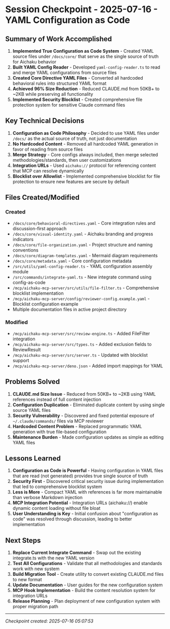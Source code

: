 # Session Checkpoint - 2025-07-16 - YAML Configuration as Code

## Summary of Work Accomplished

1. **Implemented True Configuration as Code System** - Created YAML source files
   under `/docs/core/` that serve as the single source of truth for Aichaku
   behavior
2. **Built YAML Config Reader** - Developed `yaml-config-reader.ts` to read and
   merge YAML configurations from source files
3. **Created Core Directive YAML Files** - Converted all hardcoded behavioral
   rules into structured YAML format
4. **Achieved 96% Size Reduction** - Reduced CLAUDE.md from 50KB+ to ~2KB while
   preserving all functionality
5. **Implemented Security Blocklist** - Created comprehensive file protection
   system for sensitive Claude command files

## Key Technical Decisions

1. **Configuration as Code Philosophy** - Decided to use YAML files under
   `/docs/` as the actual source of truth, not just documentation
2. **No Hardcoded Content** - Removed all hardcoded YAML generation in favor of
   reading from source files
3. **Merge Strategy** - Core configs always included, then merge selected
   methodologies/standards, then user customizations
4. **Integration URLs** - Used `aichaku://` protocol for referencing content
   that MCP can resolve dynamically
5. **Blocklist over Allowlist** - Implemented comprehensive blocklist for file
   protection to ensure new features are secure by default

## Files Created/Modified

### Created

- `/docs/core/behavioral-directives.yaml` - Core integration rules and
  discussion-first approach
- `/docs/core/visual-identity.yaml` - Aichaku branding and progress indicators
- `/docs/core/file-organization.yaml` - Project structure and naming conventions
- `/docs/core/diagram-templates.yaml` - Mermaid diagram requirements
- `/docs/core/metadata.yaml` - Core configuration metadata
- `/src/utils/yaml-config-reader.ts` - YAML configuration assembly module
- `/src/commands/integrate-yaml.ts` - New integrate command using config-as-code
- `/mcp/aichaku-mcp-server/src/utils/file-filter.ts` - Comprehensive blocklist
  implementation
- `/mcp/aichaku-mcp-server/config/reviewer-config.example.yaml` - Blocklist
  configuration example
- Multiple documentation files in active project directory

### Modified

- `/mcp/aichaku-mcp-server/src/review-engine.ts` - Added FileFilter integration
- `/mcp/aichaku-mcp-server/src/types.ts` - Added exclusion fields to
  ReviewResult
- `/mcp/aichaku-mcp-server/src/server.ts` - Updated with blocklist support
- `/mcp/aichaku-mcp-server/deno.json` - Added import mappings for YAML

## Problems Solved

1. **CLAUDE.md Size Issue** - Reduced from 50KB+ to ~2KB using YAML references
   instead of full content injection
2. **Configuration Duplication** - Eliminated duplicate content by using single
   source YAML files
3. **Security Vulnerability** - Discovered and fixed potential exposure of
   `~/.claude/commands/` files via MCP reviewer
4. **Hardcoded Content Problem** - Replaced programmatic YAML generation with
   true file-based configuration
5. **Maintenance Burden** - Made configuration updates as simple as editing YAML
   files

## Lessons Learned

1. **Configuration as Code is Powerful** - Having configuration in YAML files
   that are read (not generated) provides true single source of truth
2. **Security First** - Discovered critical security issue during implementation
   that led to comprehensive blocklist system
3. **Less is More** - Compact YAML with references is far more maintainable than
   verbose Markdown injection
4. **MCP Integration Potential** - Integration URLs (aichaku://) enable dynamic
   content loading without file bloat
5. **User Understanding is Key** - Initial confusion about "configuration as
   code" was resolved through discussion, leading to better implementation

## Next Steps

1. **Replace Current Integrate Command** - Swap out the existing integrate.ts
   with the new YAML version
2. **Test All Configurations** - Validate that all methodologies and standards
   work with new system
3. **Build Migration Tool** - Create utility to convert existing CLAUDE.md files
   to new format
4. **Update Documentation** - User guides for the new configuration system
5. **MCP Hook Implementation** - Build the content resolution system for
   integration URLs
6. **Release Planning** - Plan deployment of new configuration system with
   proper migration path

---

_Checkpoint created: 2025-07-16 05:07:53_
